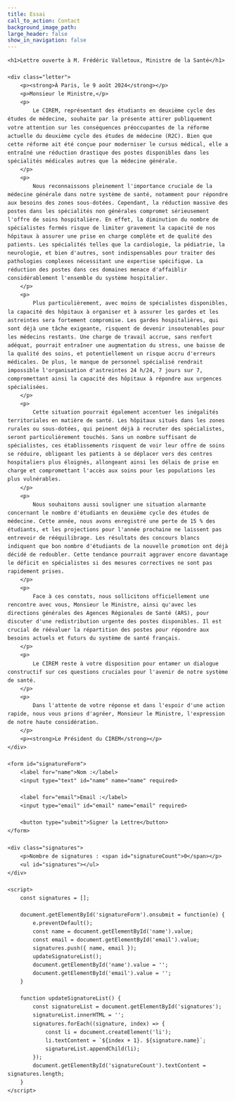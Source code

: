 ```yaml
---
title: Essai
call_to_action: Contact
background_image_path:
large_header: false
show_in_navigation: false
---
```



<!DOCTYPE html>
<html lang="fr">
<head>
    <meta charset="UTF-8">
    <meta name="viewport" content="width=device-width, initial-scale=1.0">
    <title>Lettre ouverte à M. Frédéric Valletoux</title>
    <style>
        body {
            font-family: Arial, sans-serif;
            margin: 20px;
            line-height: 1.6;
        }
        h1 {
            text-align: center;
            margin-bottom: 20px;
        }
        .letter {
            margin-bottom: 40px;
        }
        form {
            margin-bottom: 20px;
        }
        label, input {
            display: block;
            margin-bottom: 10px;
        }
        button {
            padding: 10px 15px;
            background-color: #4CAF50;
            color: white;
            border: none;
            cursor: pointer;
        }
        button:hover {
            background-color: #45a049;
        }
        .signatures {
            margin-top: 30px;
        }
        .signature-count {
            font-weight: bold;
        }
    </style>
</head>
<body>

    <h1>Lettre ouverte à M. Frédéric Valletoux, Ministre de la Santé</h1>

    <div class="letter">
        <p><strong>À Paris, le 9 août 2024</strong></p>
        <p>Monsieur le Ministre,</p>
        <p>
            Le CIREM, représentant des étudiants en deuxième cycle des études de médecine, souhaite par la présente attirer publiquement votre attention sur les conséquences préoccupantes de la réforme actuelle du deuxième cycle des études de médecine (R2C). Bien que cette réforme ait été conçue pour moderniser le cursus médical, elle a entraîné une réduction drastique des postes disponibles dans les spécialités médicales autres que la médecine générale.
        </p>
        <p>
            Nous reconnaissons pleinement l'importance cruciale de la médecine générale dans notre système de santé, notamment pour répondre aux besoins des zones sous-dotées. Cependant, la réduction massive des postes dans les spécialités non générales compromet sérieusement l'offre de soins hospitalière. En effet, la diminution du nombre de spécialistes formés risque de limiter gravement la capacité de nos hôpitaux à assurer une prise en charge complète et de qualité des patients. Les spécialités telles que la cardiologie, la pédiatrie, la neurologie, et bien d'autres, sont indispensables pour traiter des pathologies complexes nécessitant une expertise spécifique. La réduction des postes dans ces domaines menace d'affaiblir considérablement l'ensemble du système hospitalier.
        </p>
        <p>
            Plus particulièrement, avec moins de spécialistes disponibles, la capacité des hôpitaux à organiser et à assurer les gardes et les astreintes sera fortement compromise. Les gardes hospitalières, qui sont déjà une tâche exigeante, risquent de devenir insoutenables pour les médecins restants. Une charge de travail accrue, sans renfort adéquat, pourrait entraîner une augmentation du stress, une baisse de la qualité des soins, et potentiellement un risque accru d'erreurs médicales. De plus, le manque de personnel spécialisé rendrait impossible l'organisation d'astreintes 24 h/24, 7 jours sur 7, compromettant ainsi la capacité des hôpitaux à répondre aux urgences spécialisées.
        </p>
        <p>
            Cette situation pourrait également accentuer les inégalités territoriales en matière de santé. Les hôpitaux situés dans les zones rurales ou sous-dotées, qui peinent déjà à recruter des spécialistes, seront particulièrement touchés. Sans un nombre suffisant de spécialistes, ces établissements risquent de voir leur offre de soins se réduire, obligeant les patients à se déplacer vers des centres hospitaliers plus éloignés, allongeant ainsi les délais de prise en charge et compromettant l'accès aux soins pour les populations les plus vulnérables.
        </p>
        <p>
            Nous souhaitons aussi souligner une situation alarmante concernant le nombre d'étudiants en deuxième cycle des études de médecine. Cette année, nous avons enregistré une perte de 15 % des étudiants, et les projections pour l'année prochaine ne laissent pas entrevoir de rééquilibrage. Les résultats des concours blancs indiquent que bon nombre d'étudiants de la nouvelle promotion ont déjà décidé de redoubler. Cette tendance pourrait aggraver encore davantage le déficit en spécialistes si des mesures correctives ne sont pas rapidement prises.
        </p>
        <p>
            Face à ces constats, nous sollicitons officiellement une rencontre avec vous, Monsieur le Ministre, ainsi qu'avec les directions générales des Agences Régionales de Santé (ARS), pour discuter d'une redistribution urgente des postes disponibles. Il est crucial de réévaluer la répartition des postes pour répondre aux besoins actuels et futurs du système de santé français.
        </p>
        <p>
            Le CIREM reste à votre disposition pour entamer un dialogue constructif sur ces questions cruciales pour l'avenir de notre système de santé.
        </p>
        <p>
            Dans l'attente de votre réponse et dans l'espoir d'une action rapide, nous vous prions d'agréer, Monsieur le Ministre, l'expression de notre haute considération.
        </p>
        <p><strong>Le Président du CIREM</strong></p>
    </div>

    <form id="signatureForm">
        <label for="name">Nom :</label>
        <input type="text" id="name" name="name" required>
        
        <label for="email">Email :</label>
        <input type="email" id="email" name="email" required>
        
        <button type="submit">Signer la Lettre</button>
    </form>

    <div class="signatures">
        <p>Nombre de signatures : <span id="signatureCount">0</span></p>
        <ul id="signatures"></ul>
    </div>

    <script>
        const signatures = [];
        
        document.getElementById('signatureForm').onsubmit = function(e) {
            e.preventDefault();
            const name = document.getElementById('name').value;
            const email = document.getElementById('email').value;
            signatures.push({ name, email });
            updateSignatureList();
            document.getElementById('name').value = '';
            document.getElementById('email').value = '';
        }
        
        function updateSignatureList() {
            const signatureList = document.getElementById('signatures');
            signatureList.innerHTML = '';
            signatures.forEach((signature, index) => {
                const li = document.createElement('li');
                li.textContent = `${index + 1}. ${signature.name}`;
                signatureList.appendChild(li);
            });
            document.getElementById('signatureCount').textContent = signatures.length;
        }
    </script>

</body>
</html>
